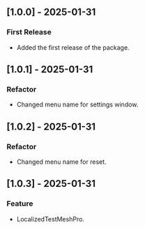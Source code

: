 ## [1.0.0] - 2025-01-31
### First Release
- Added the first release of the package.
## [1.0.1] - 2025-01-31
### Refactor
- Changed menu name for settings window.
## [1.0.2] - 2025-01-31
### Refactor
- Changed menu name for reset.
## [1.0.3] - 2025-01-31
### Feature
- LocalizedTestMeshPro.